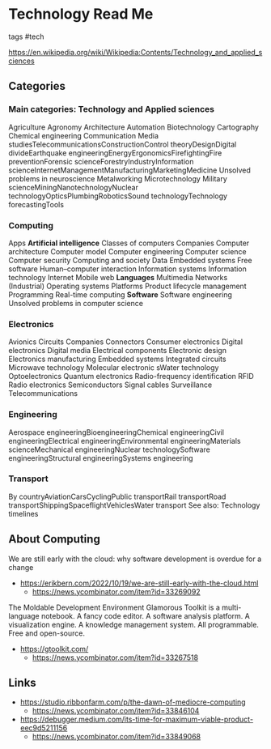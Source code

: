 # Technology Read Me

tags #tech


https://en.wikipedia.org/wiki/Wikipedia:Contents/Technology_and_applied_sciences

## Categories

### Main categories: Technology and Applied sciences

Agriculture
Agronomy
Architecture
Automation
Biotechnology
Cartography
Chemical engineering
Communication Media studiesTelecommunicationsConstructionControl theoryDesignDigital divideEarthquake engineeringEnergyErgonomicsFirefightingFire preventionForensic scienceForestryIndustryInformation scienceInternetManagementManufacturingMarketingMedicine Unsolved problems in neuroscience
Metalworking
Microtechnology
Military scienceMiningNanotechnologyNuclear technologyOpticsPlumbingRoboticsSound technologyTechnology forecastingTools

### Computing
Apps
**Artificial intelligence**
Classes of computers
Companies
Computer architecture
Computer model
Computer engineering
Computer science
Computer security
Computing and society
Data
Embedded systems
Free software
Human–computer interaction
Information systems
Information technology
Internet
Mobile web
**Languages**
Multimedia
Networks (Industrial)
Operating systems
Platforms
Product lifecycle management
Programming
Real-time computing
**Software**
Software engineering
Unsolved problems in computer science


### Electronics
Avionics
Circuits
Companies
Connectors
Consumer electronics
Digital electronics
Digital media
Electrical components
Electronic design
Electronics manufacturing
Embedded systems
Integrated circuits
Microwave technology
Molecular electronic
sWater technology
Optoelectronics
Quantum electronics
Radio-frequency identification RFID
Radio electronics
Semiconductors
Signal cables
Surveillance
Telecommunications

### Engineering
Aerospace engineeringBioengineeringChemical engineeringCivil engineeringElectrical engineeringEnvironmental engineeringMaterials scienceMechanical engineeringNuclear technologySoftware engineeringStructural engineeringSystems engineering

### Transport
By countryAviationCarsCyclingPublic transportRail transportRoad transportShippingSpaceflightVehiclesWater transport
See also: Technology timelines


## About Computing

We are still early with the cloud: why software development is overdue for a change
* https://erikbern.com/2022/10/19/we-are-still-early-with-the-cloud.html
  * https://news.ycombinator.com/item?id=33269092

The Moldable Development Environment
Glamorous Toolkit is a multi-language notebook. A fancy code editor. A software analysis platform. A visualization engine. A knowledge management system. All programmable. Free and open-source.
* https://gtoolkit.com/
  * https://news.ycombinator.com/item?id=33267518

## Links

* https://studio.ribbonfarm.com/p/the-dawn-of-mediocre-computing
  * https://news.ycombinator.com/item?id=33846104
* https://debugger.medium.com/its-time-for-maximum-viable-product-eec9d5211156
  * https://news.ycombinator.com/item?id=33849068
